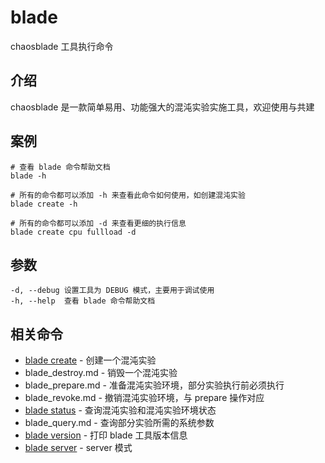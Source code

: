 # blade

chaosblade 工具执行命令

## 介绍

chaosblade 是一款简单易用、功能强大的混沌实验实施工具，欢迎使用与共建

## 案例

```text
# 查看 blade 命令帮助文档
blade -h

# 所有的命令都可以添加 -h 来查看此命令如何使用，如创建混沌实验
blade create -h

# 所有的命令都可以添加 -d 来查看更细的执行信息
blade create cpu fullload -d
```

## 参数

```text
-d, --debug 设置工具为 DEBUG 模式，主要用于调试使用
-h, --help  查看 blade 命令帮助文档
```

## 相关命令

* [blade create](blade%20create.md)     - 创建一个混沌实验
* blade_destroy.md  - 销毁一个混沌实验
* blade_prepare.md  - 准备混沌实验环境，部分实验执行前必须执行
* blade_revoke.md   - 撤销混沌实验环境，与 prepare 操作对应
* [blade status](blade%20status.md)   - 查询混沌实验和混沌实验环境状态
* blade_query.md    - 查询部分实验所需的系统参数
* [blade version](blade%20version.md)  - 打印 blade 工具版本信息
* [blade server](blade%20server.md)     - server 模式

